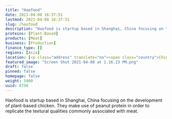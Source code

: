 ```yaml
---
title: "Haofood"
date: 2021-04-08 16:37:51
lastmod: 2021-04-08 16:37:51
slug: /haofood
description: "Haofood is startup based in Shanghai, China focusing on the development of plant-based chicken. They make use of peanut protein in order to replicate the textural qualities commonly associated with meat."
proteins: [Plant-Based]
products: [Meat]
business: [Production]
finance_type: []
regions: [Asia]
location: [<p class="address" translate="no"><span class="country">China</span></p>]
featured_image: "Screen Shot 2021-04-08 at 1.16.23 PM.png"
draft: false
pinned: false
homepage: false
weight: 5000
uuid: 8756
---
```

<p>Haofood is startup based in Shanghai, China focusing on the development of plant-based chicken. They make use of peanut protein in order to replicate the textural qualities commonly associated with meat.</p>
